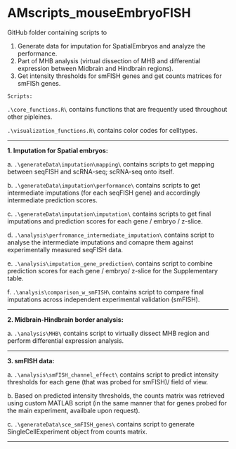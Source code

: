 # AMscripts_mouseEmbryoFISH

GitHub folder containing scripts to 
1) Generate data for imputation for SpatialEmbryos and analyze the performance.
2) Part of MHB analysis (virtual dissection of MHB and differential expression between Midbrain and Hindbrain regions).
3) Get intensity thresholds for smFISH genes and get counts matrices for smFISh genes.

`Scripts:`

`.\core_functions.R\` contains functions that are frequently used throughout other pipleines.

`.\visualization_functions.R\` contains color codes for celltypes.

---

**1. Imputation for Spatial embryos:**

a. `.\generateData\imputation\mapping\` contains scripts to get mapping between seqFISH and scRNA-seq; scRNA-seq onto itself.

b. `.\generateData\imputation\performance\` contains scripts to get intermediate imputations (for each seqFISH gene) and accordingly intermediate prediction scores.

c. `.\generateData\imputation\imputation\` contains scripts to get final imputations and prediction scores for each gene / embryo / z-slice.

d. `.\analysis\perfromance_intermediate_imputation\` contains script to analyse the intermediate imputations and comapre them against experimentally measured seqFISH data.

e. `.\analysis\imputation_gene_prediction\` contains script to combine prediction scores for each gene / embryo/ z-slice for the Supplementary table.

f.  `.\analysis\comparison_w_smFISH\` contains script to compare final imputations across independent experimental validation (smFISH).

---

**2. Midbrain-Hindbrain border analysis:**

a. `.\analysis\MHB\` contains script to virtually dissect MHB region and perform differential expression analysis.

---

**3. smFISH data:**

a. `.\analysis\smFISH_channel_effect\` contains script to predict intensity thresholds for each gene (that was probed for smFISH)/ field of view.

b. Based on predicted intensity thresholds, the counts matrix was retrieved using custom MATLAB script (in the same manner that for genes probed for the main experiment, availbale upon request).

c. `.\generateData\sce_smFISH_genes\` contains script to generate SingleCellExperiment object from counts matrix.

---
